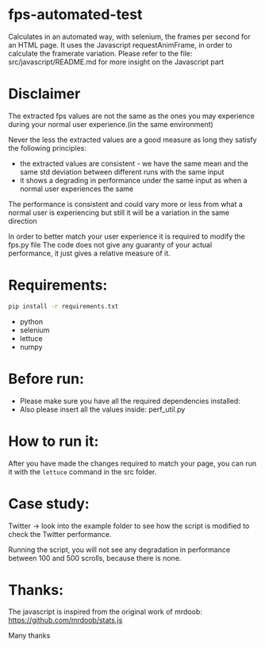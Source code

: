 fps-automated-test
==================

Calculates in an automated way, with selenium, the frames per second for an HTML page.
It uses the Javascript requestAnimFrame, in order to calculate the framerate variation.
Please refer to the file: src/javascript/README.md for more insight on the Javascript part

Disclaimer
==================
The extracted fps values are not the same as the ones you may experience during your normal user experience.(in the same environment)

Never the less the extracted values are a good measure as long they satisfy the following principles:
* the extracted values are consistent - we have the same mean and the same std deviation between different runs with the same input
* it shows a degrading in performance under the same input as when a normal user experiences the same

The performance is consistent and could vary more or less from what a normal user is experiencing but still it will be a variation in the same direction

In order to better match your user experience it is required to modify the fps.py file
The code does not give any guaranty of your actual performance, it just gives a relative measure of it.

Requirements:
===

```bash
pip install -r requirements.txt
```

* python
* selenium
* lettuce
* numpy

Before run:
===
* Please make sure you have all the required dependencies installed:
* Also please insert all the values inside: perf_util.py

How to run it:
===
After you have made the changes required to match your page, you can run it with the `lettuce` command in the src folder.

Case study:
===
Twitter -> look into the example folder to see how the script is modified to check the Twitter performance.

Running the script, you will not see any degradation in performance between 100 and 500 scrolls, because there is none.

Thanks:
===
The javascript is inspired from the original work of mrdoob: https://github.com/mrdoob/stats.js

Many thanks
